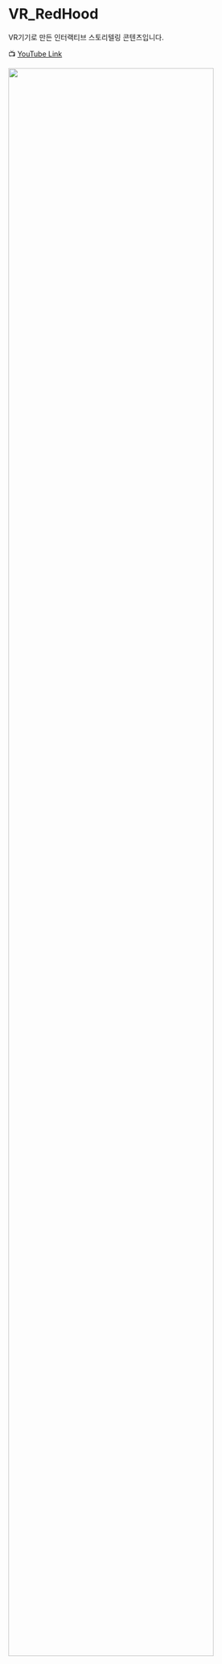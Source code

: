 # VR_RedHood
VR기기로 만든 인터랙티브 스토리텔링 콘텐츠입니다.


📺 [YouTube Link](https://www.youtube.com/watch?v=njIAnNAx3cI)

<img src="https://user-images.githubusercontent.com/46912893/140867638-4a2f7686-b566-4a29-9d3c-2ed6944e63f9.png" width="90%" height="90%">

